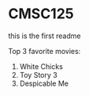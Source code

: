 # CMSC125
this is the first readme

Top 3 favorite movies:
1. White Chicks
2. Toy Story 3
3. Despicable Me 
